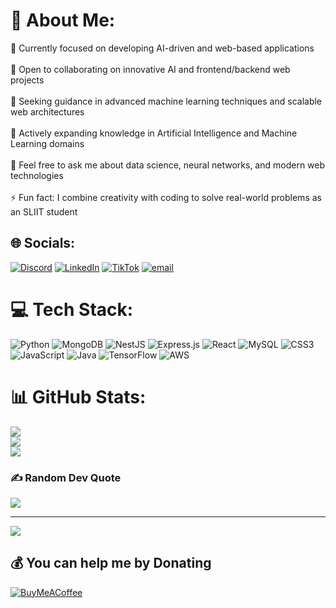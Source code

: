 # 💫 About Me:
🔭 Currently focused on developing AI-driven and web-based applications<br><br>👯 Open to collaborating on innovative AI and frontend/backend web projects<br><br>🤝 Seeking guidance in advanced machine learning techniques and scalable web architectures<br><br>🌱 Actively expanding knowledge in Artificial Intelligence and Machine Learning domains<br><br>💬 Feel free to ask me about data science, neural networks, and modern web technologies<br><br>⚡ Fun fact: I combine creativity with coding to solve real-world problems as an SLIIT student


## 🌐 Socials:
[![Discord](https://img.shields.io/badge/Discord-%237289DA.svg?logo=discord&logoColor=white)](https://discord.gg/y23XvHxB) [![LinkedIn](https://img.shields.io/badge/LinkedIn-%230077B5.svg?logo=linkedin&logoColor=white)](https://www.linkedin.com/in/dineth-basura-00711035a?utm_source=share&utm_campaign=share_via&utm_content=profile&utm_medium=android_app) [![TikTok](https://img.shields.io/badge/TikTok-%23000000.svg?logo=TikTok&logoColor=white)](https://www.tiktok.com/@d4s_smokyzer?_r=1&_d=e8lkf598kl3c4i&sec_uid=MS4wLjABAAAAWuOdcTR_yLky259NSK81iL_Krz5dMkY9sLsZU-cyt_IkQDIXhyh_lP5JIyKybpJG&share_author_id=6928747625085453314&sharer_language=en&source=h5_m&u_code=dh3klj9fe142e6&timestamp=1748449020&user_id=6928747625085453314&sec_user_id=MS4wLjABAAAAWuOdcTR_yLky259NSK81iL_Krz5dMkY9sLsZU-cyt_IkQDIXhyh_lP5JIyKybpJG&utm_source=copy&utm_campaign=client_share&utm_medium=android&share_iid=7507646320745645825&share_link_id=1c1f3733-efd0-4e0c-808f-e9eb9dc7aa5f&share_app_id=1233&ugbiz_name=ACCOUNT&ug_btm=b8727%2Cb7360&social_share_type=5&enable_checksum=1) [![email](https://img.shields.io/badge/Email-D14836?logo=gmail&logoColor=white)](mailto:dinethbasura1@gmail.com) 

# 💻 Tech Stack:
![Python](https://img.shields.io/badge/python-3670A0?style=for-the-badge&logo=python&logoColor=ffdd54) ![MongoDB](https://img.shields.io/badge/MongoDB-%234ea94b.svg?style=for-the-badge&logo=mongodb&logoColor=white) ![NestJS](https://img.shields.io/badge/nestjs-%23E0234E.svg?style=for-the-badge&logo=nestjs&logoColor=white) ![Express.js](https://img.shields.io/badge/express.js-%23404d59.svg?style=for-the-badge&logo=express&logoColor=%2361DAFB) ![React](https://img.shields.io/badge/react-%2320232a.svg?style=for-the-badge&logo=react&logoColor=%2361DAFB) ![MySQL](https://img.shields.io/badge/mysql-4479A1.svg?style=for-the-badge&logo=mysql&logoColor=white) ![CSS3](https://img.shields.io/badge/css3-%231572B6.svg?style=for-the-badge&logo=css3&logoColor=white) ![JavaScript](https://img.shields.io/badge/javascript-%23323330.svg?style=for-the-badge&logo=javascript&logoColor=%23F7DF1E) ![Java](https://img.shields.io/badge/Java-%23007396.svg?style=for-the-badge&logo=java&logoColor=white) ![TensorFlow](https://img.shields.io/badge/TensorFlow-%23FF6F00.svg?style=for-the-badge&logo=TensorFlow&logoColor=white) ![AWS](https://img.shields.io/badge/AWS-%23FF9900.svg?style=for-the-badge&logo=amazon-aws&logoColor=white)
# 📊 GitHub Stats:
![](https://github-readme-stats.vercel.app/api?username=Dineth-basura&theme=dark&hide_border=false&include_all_commits=false&count_private=false)<br/>
![](https://nirzak-streak-stats.vercel.app/?user=Dineth-basura&theme=dark&hide_border=false)<br/>
![](https://github-readme-stats.vercel.app/api/top-langs/?username=Dineth-basura&theme=dark&hide_border=false&include_all_commits=false&count_private=false&layout=compact)

### ✍️ Random Dev Quote
![](https://quotes-github-readme.vercel.app/api?type=horizontal&theme=radical)

---
[![](https://visitcount.itsvg.in/api?id=Dineth-basura&icon=0&color=0)](https://visitcount.itsvg.in)

  ## 💰 You can help me by Donating
  [![BuyMeACoffee](https://img.shields.io/badge/Buy%20Me%20a%20Coffee-ffdd00?style=for-the-badge&logo=buy-me-a-coffee&logoColor=black)](https://buymeacoffee.com/buymeacoffee.com/dinethbasuj) 

  
<!-- Proudly created with GPRM ( https://gprm.itsvg.in ) -->
